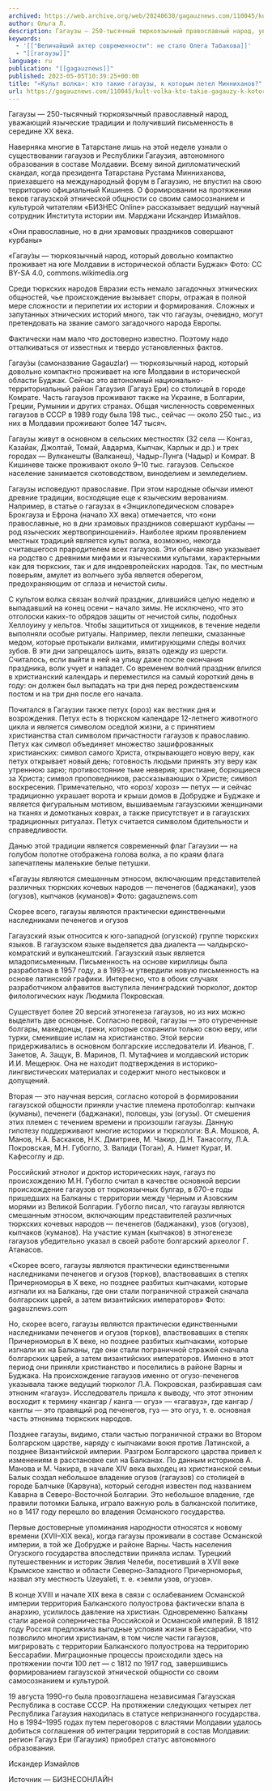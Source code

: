 ```yaml
---
archived: https://web.archive.org/web/20240630/gagauznews.com/110045/kult-volka-kto-takie-gagauzy-k-kotorym-letel-minnihanov.html
author: Ольга Л.
description: Гагаузы — 250-тысячный тюркоязычный православный народ, уважающий языческие традиции и получивший письменность в середине XX века. Наверняка многие в Татарстане лишь на этой неделе узнали о существовании гагаузов и Республики Гагаузия, автономного образования в составе Молдавии. Всему виной дипломатический скандал, когда президента Татарстана Рустама Минниханова, приехавшего на международный форум в Гагаузию, не впустил на свою территорию официальный Кишинев. О формировании на протяжении веков гагаузской этнической общности со своим самосознанием и культурой читателям «БИЗНЕС Online» рассказывает ведущий научный сотрудник Института истории им. Марджани Искандер Измайлов. «Они православные, но в дни храмовых праздников совершают курбаны» Среди тюркских народов Евразии есть немало загадочных […]
keywords:
  - '[["Величайший актер современности": не стало Олега Табакова]]'
  - "[[гагаузы]]"
language: ru
publication: "[[gagauznews]]"
published: 2023-05-05T10:39:25+00:00
title: "«Культ волка»: кто такие гагаузы, к которым летел Минниханов?"
url: https://gagauznews.com/110045/kult-volka-kto-takie-gagauzy-k-kotorym-letel-minnihanov.html
---
```


Гагаузы — 250-тысячный тюркоязычный православный народ, уважающий языческие традиции и получивший письменность в середине XX века.

Наверняка многие в Татарстане лишь на этой неделе узнали о существовании гагаузов и Республики Гагаузия, автономного образования в составе Молдавии. Всему виной дипломатический скандал, когда президента Татарстана Рустама Минниханова, приехавшего на международный форум в Гагаузию, не впустил на свою территорию официальный Кишинев. О формировании на протяжении веков гагаузской этнической общности со своим самосознанием и культурой читателям «БИЗНЕС Online» рассказывает ведущий научный сотрудник Института истории им. Марджани Искандер Измайлов.

«Они православные, но в дни храмовых праздников совершают курбаны»

«Гагау́зы — тюркоязычный народ, который довольно компактно проживает на юге Молдавии в исторической области Буджак» Фото: CC BY-SA 4.0, commons.wikimedia.org

Среди тюркских народов Евразии есть немало загадочных этнических общностей, чье происхождение вызывает споры, отражая в полной мере сложности и перипетии их истории и формирования. Сложных и запутанных этнических историй много, так что гагаузы, очевидно, могут претендовать на звание самого загадочного народа Европы.

Фактически нам мало что достоверно известно. Поэтому надо отталкиваться от известных и твердо установленных фактов.

Гагау́зы (самоназвание Gagauzlar) — тюркоязычный народ, который довольно компактно проживает на юге Молдавии в исторической области Буджак. Сейчас это автономный национально-территориальный район Гагаузия (Гагауз Ери) со столицей в городе Комрате. Часть гагаузов проживают также на Украине, в Болгарии, Греции, Румынии и других странах. Общая численность современных гагаузов в СССР в 1989 году была 198 тыс., сейчас — около 250 тыс., из них в Молдавии проживают более 147 тысяч.

Гагаузы живут в основном в сельских местностях (32 села — Конгаз, Казайак, Джолтай, Томай, Авдарма, Кыпчак, Карлык и др.) и трех городах — Вулканешты (Валканеш), Чадыр-Лунга (Чадыр) и Комрат. В Кишиневе также проживают около 9–10 тыс. гагаузов. Сельское население занимается скотоводством, виноделием и земледелием.

Гагаузы исповедуют православие. При этом народные обычаи имеют древние традиции, восходящие еще к языческим верованиям. Например, в статье о гагаузах в «Энциклопедическом словаре» Брокгауза и Ефрона (начало XX века) отмечается, что «они православные, но в дни храмовых праздников совершают курбаны — род языческих жертвоприношений». Наиболее ярким проявлением местных традиций является культ волка, возможно, некогда считавшегося прародителем всех гагаузов. Эти обычаи явно указывает на родство с древними мифами и языческими культами, характерными как для тюркских, так и для индоевропейских народов. Так, по местным поверьям, амулет из волчьего зуба является оберегом, предохраняющим от сглаза и нечистой силы.

С культом волка связан волчий праздник, длившийся целую неделю и выпадавший на конец осени – начало зимы. Не исключено, что это отголоски каких-то обрядов защиты от нечистой силы, подобных Хеллоуину у кельтов. Чтобы защититься от хищников, в течение недели выполняли особые ритуалы. Например, пекли лепешки, смазанные медом, которые протыкали вилками, имитирующими следы волчих зубов. В эти дни запрещалось шить, вязать одежду из шерсти. Считалось, если выйти в ней на улицу даже после окончания праздника, волк учует и нападет. Со временем волчий праздник влился в христианский календарь и переместился на самый короткий день в году: он должен был выпадать на три дня перед рождественским постом и на три дня после его начала.

Почитался в Гагаузии также петух (ороз) как вестник дня и возрождения. Петух есть в тюркском календаре 12-летнего животного цикла и является символом оседлой жизни, а с принятием христианства стал символом причастности гагаузов к православию. Петух как символ объединяет множество зашифрованных христианских: символ самого Христа, открывающего новую веру, как петух открывает новый день; готовность людьми принять эту веру как утреннюю зарю; противостояние тьме неверия; христиане, борющиеся за Христа; символ проповедников, рассказывающих о Христе; символ воскресения. Примечательно, что «ороз/ хороз» — петух — и сейчас традиционно украшает ворота и крыши домов в Добрудже и Буджаке и является фигуральным мотивом, вышиваемым гагаузскими женщинами на тканях и домотканых коврах, а также присутствует и в гагаузских традиционных ритуалах. Петух считается символом бдительности и справедливости.

Данью этой традиции является современный флаг Гагаузии — на голубом полотне отображена голова волка, а по краям флага запечатлены маленькие белые петушки.

«Гагаузы являются смешанным этносом, включающим представителей различных тюркских кочевых народов — печенегов (баджанаки), узов (огузов), кыпчаков (куманов)» Фото: gagauznews.com

Скорее всего, гагаузы являются практически единственными наследниками печенегов и огузов

Гагаузский язык относится к юго-западной (огузской) группе тюркских языков. В гагаузском языке выделяется два диалекта — чалдырско-комратский и вулканештский. Гагаузский язык является младописьменным. Письменность на основе кириллицы была разработана в 1957 году, а в 1993-м утвердили новую письменность на основе латинской графики. Интересно, что в обоих случаях разработчиком алфавитов выступила ленинградский тюрколог, доктор филологических наук Людмила Покровская.

Существует более 20 версий этногенеза гагаузов, но из них можно выделить две основные. Согласно первой, гагаузы — это отуреченные болгары, македонцы, греки, которые сохранили только свою веру, или турки, сменившие ислам на христианство. Этой версии придерживались в основном болгарские исследователи И. Иванов, Г. Занетов, А. Защук, В. Маринов, П. Мутафчиев и молдавский историк И.И. Мещерюк. Она не находит подтверждения в историко-лингвистических материалах и содержит много нестыковок и допущений.

Вторая — это научная версия, согласно которой в формировании гагаузской общности приняли участие племена протоболгар: кыпчаки (куманы), печенеги (баджанаки), половцы, узы (огузы). От смешения этих племен с течением времени и произошли гагаузы. Данную гипотезу поддерживают многие историки и тюркологи: В.А. Мошков, А. Манов, Н.А. Баскаков, Н.К. Дмитриев, М. Чакир, Д.Н. Танасоглу, Л.А. Покровская, М.Н. Губогло, З. Валиди (Тоган), А. Нимет Курат, И. Кафесоглу и др.

Российский этнолог и доктор исторических наук, гагауз по происхождению М.Н. Губогло считал в качестве основной версии происхождение гагаузов от тюркоязычных булгар, в 670-е годы пришедших на Балканы с территории между Черным и Азовским морями из Великой Болгарии. Губогло писал, что гагаузы являются смешанным этносом, включающим представителей различных тюркских кочевых народов — печенегов (баджанаки), узов (огузов), кыпчаков (куманов). На участие куман (кыпчаков) в этногенезе гагаузов убедительно указал в своей работе болгарский археолог Г. Атанасов.

«Скорее всего, гагаузы являются практически единственными наследниками печенегов и огузов (торков), властвовавших в степях Причерноморья в X веке, но позднее разбитых кыпчаками, которые изгнали их на Балканы, где они стали пограничной стражей сначала болгарских царей, а затем византийских императоров» Фото: gagauznews.com

Но, скорее всего, гагаузы являются практически единственными наследниками печенегов и огузов (торков), властвовавших в степях Причерноморья в X веке, но позднее разбитых кыпчаками, которые изгнали их на Балканы, где они стали пограничной стражей сначала болгарских царей, а затем византийских императоров. Именно в этот период они приняли христианство и поселились в районе Варны и Буджака. На происхождение гагаузов именно от огузо-печенегов указывала также ведущий тюрколог Л.А. Покровская, разбиравшая сам этноним «гагауз». Исследователь пришла к выводу, что этот этноним восходит к термину «кангар / канга — огуз» — «гагавуз», где кангар / канглы — это правящий род печенегов, гуз — это огуз, т. е. основная часть этнонима тюркских народов.

Позднее гагаузы, видимо, стали частью пограничной стражи во Втором Болгарском царстве, наряду с кыпчаками воюя против Латинской, а позднее Византийской империи. Разгром Болгарского царства привел к изменениям в расстановке сил на Балканах. По данным историков А. Манова и М. Чакира, в начале XIV века выходец из христианской семьи Балык создал небольшое владение огузов (гагаузов) со столицей в городе Балчыке (Карвуна), который сегодня известен под названием Каварна в Северо-Восточной Болгарии. Это небольшое владение, где правили потомки Балыка, играло важную роль в балканской политике, но в 1417 году перешло во владения Османского государства.

Первые достоверные упоминания народности относятся к новому времени (XVII–XIX века), когда гагаузы проживали в составе Османской империи, в той же Добрудже и районе Варны. Часть населения Огузского государства впоследствии приняла ислам. Турецкий путешественник и историк Эвлия Челеби, посетивший в XVII веке Крымское ханство и области Северно-Западного Причерноморья, назвал эту местность Uzeyaleti, т. е. «земли узов, огузов».

В конце XVIII и начале XIX века в связи с ослабеванием Османской империи территория Балканского полуострова фактически впала в анархию, усилилось давление на христиан. Одновременно Балканы стали ареной соперничества Российской и Османской империй. В 1812 году Россия предложила выгодные условия жизни в Бессарабии, что позволило многим христианам, в том числе части гагаузов, мигрировать с территории Балканского полуострова на территорию Бессарабии. Миграционные процессы происходили здесь на протяжении почти 100 лет — с 1812 по 1917 год, завершившись формированием гагаузской этнической общности со своим самосознанием и культурой.

19 августа 1990-го была провозглашена независимая Гагаузская Республика в составе СССР. На протяжении следующих четырех лет Республика Гагаузия находилась в статусе непризнанного государства. Но в 1994–1995 годах путем переговоров с властями Молдавии удалось добиться соглашения об интеграции территорий в состав Молдавии: регион Гагауз Ери (Гагаузия) приобрел статус автономного образования.

Искандер Измайлов

Источник — БИЗНЕСОНЛАЙН